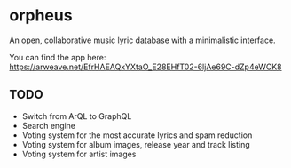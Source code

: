 # orpheus

An open, collaborative music lyric database with a minimalistic interface.

You can find the app here: https://arweave.net/EfrHAEAQxYXtaO_E28EHfT02-6ljAe69C-dZp4eWCK8

## TODO

- Switch from ArQL to GraphQL
- Search engine
- Voting system for the most accurate lyrics and spam reduction
- Voting system for album images, release year and track listing
- Voting system for artist images
